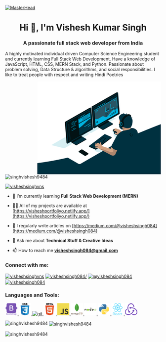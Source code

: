 [![MasterHead](https://cdn.quotesgram.com/img/80/93/377976615-quote-talk-is-cheap-show-me-the-code-linus-torvalds-273528.jpg)](https://github.com/singhvishesh9484)
<h1 align="center">Hi 👋, I'm Vishesh Kumar Singh</h1>
<h3 align="center">A passionate full stack web developer from India</h3>
<p>A highly motivated individual driven Computer Science Engineering student and currently learning Full Stack Web Development. Have a knowledge of JavaScript, HTML, CSS, MERN Stack, and Python. Passionate about problem solving, Data Structure & algorithms, and social responsibilities. I like to treat people with respect and writing Hindi Poetries</p>
<img align="right" src="https://raw.githubusercontent.com/ScorchingShade/ScorchingShade/main/code.gif" alt="Coding" width="400">

<p align="left"> <img src="https://komarev.com/ghpvc/?username=singhvishesh9484&label=Profile%20views&color=0e75b6&style=flat" alt="singhvishesh9484" /> </p>

<p align="left"> <a href="https://twitter.com/visheshsinghvns" target="blank"><img src="https://img.shields.io/twitter/follow/visheshsinghvns?logo=twitter&style=for-the-badge" alt="visheshsinghvns" /></a> </p>

- 🌱 I’m currently learning **Full Stack Web Development (MERN)**

- 👨‍💻 All of my projects are available at [https://visheshportfoliyo.netlify.app/](https://visheshportfoliyo.netlify.app/)

- 📝 I regularly write articles on [https://medium.com/@visheshsingh084](https://medium.com/@visheshsingh084)

- 💬 Ask me about **Technical Stuff & Creative Ideas**

- 📫 How to reach me **visheshsingh084@gmail.com**

<h3 align="left">Connect with me:</h3>
<p align="left">
<a href="https://twitter.com/visheshsinghvns" target="blank"><img align="center" src="https://raw.githubusercontent.com/rahuldkjain/github-profile-readme-generator/master/src/images/icons/Social/twitter.svg" alt="visheshsinghvns" height="30" width="40" /></a>
<a href="https://linkedin.com/in/visheshsingh084/" target="blank"><img align="center" src="https://raw.githubusercontent.com/rahuldkjain/github-profile-readme-generator/master/src/images/icons/Social/linked-in-alt.svg" alt="visheshsingh084/" height="30" width="40" /></a>
<a href="https://medium.com/@visheshsingh084" target="blank"><img align="center" src="https://raw.githubusercontent.com/rahuldkjain/github-profile-readme-generator/master/src/images/icons/Social/medium.svg" alt="@visheshsingh084" height="30" width="40" /></a>
<a href="https://www.hackerrank.com/visheshsingh084" target="blank"><img align="center" src="https://raw.githubusercontent.com/rahuldkjain/github-profile-readme-generator/master/src/images/icons/Social/hackerrank.svg" alt="visheshsingh084" height="30" width="40" /></a>
</p>

<h3 align="left">Languages and Tools:</h3>
<p align="left"> <a href="https://getbootstrap.com" target="_blank" rel="noreferrer"> <img src="https://raw.githubusercontent.com/devicons/devicon/master/icons/bootstrap/bootstrap-plain-wordmark.svg" alt="bootstrap" width="40" height="40"/> </a> <a href="https://www.w3schools.com/css/" target="_blank" rel="noreferrer"> <img src="https://raw.githubusercontent.com/devicons/devicon/master/icons/css3/css3-original-wordmark.svg" alt="css3" width="40" height="40"/> </a> <a href="https://git-scm.com/" target="_blank" rel="noreferrer"> <img src="https://www.vectorlogo.zone/logos/git-scm/git-scm-icon.svg" alt="git" width="40" height="40"/> </a> <a href="https://www.w3.org/html/" target="_blank" rel="noreferrer"> <img src="https://raw.githubusercontent.com/devicons/devicon/master/icons/html5/html5-original-wordmark.svg" alt="html5" width="40" height="40"/> </a> <a href="https://developer.mozilla.org/en-US/docs/Web/JavaScript" target="_blank" rel="noreferrer"> <img src="https://raw.githubusercontent.com/devicons/devicon/master/icons/javascript/javascript-original.svg" alt="javascript" width="40" height="40"/> </a> <a href="https://www.mongodb.com/" target="_blank" rel="noreferrer"> <img src="https://raw.githubusercontent.com/devicons/devicon/master/icons/mongodb/mongodb-original-wordmark.svg" alt="mongodb" width="40" height="40"/> </a> <a href="https://nodejs.org" target="_blank" rel="noreferrer"> <img src="https://raw.githubusercontent.com/devicons/devicon/master/icons/nodejs/nodejs-original-wordmark.svg" alt="nodejs" width="40" height="40"/> </a> <a href="https://www.python.org" target="_blank" rel="noreferrer"> <img src="https://raw.githubusercontent.com/devicons/devicon/master/icons/python/python-original.svg" alt="python" width="40" height="40"/> </a> <a href="https://reactjs.org/" target="_blank" rel="noreferrer"> <img src="https://raw.githubusercontent.com/devicons/devicon/master/icons/react/react-original-wordmark.svg" alt="react" width="40" height="40"/> </a> <a href="https://redux.js.org" target="_blank" rel="noreferrer"> <img src="https://raw.githubusercontent.com/devicons/devicon/master/icons/redux/redux-original.svg" alt="redux" width="40" height="40"/> </a> </p>

<p><img align="left" src="https://github-readme-stats.vercel.app/api/top-langs?username=singhvishesh9484&show_icons=true&locale=en&layout=compact" alt="singhvishesh9484" /></p>

<p>&nbsp;<img align="center" src="https://github-readme-stats.vercel.app/api?username=singhvishesh9484&show_icons=true&locale=en" alt="singhvishesh9484" /></p>

<p><img align="center" src="https://github-readme-streak-stats.herokuapp.com/?user=singhvishesh9484&" alt="singhvishesh9484" /></p>



